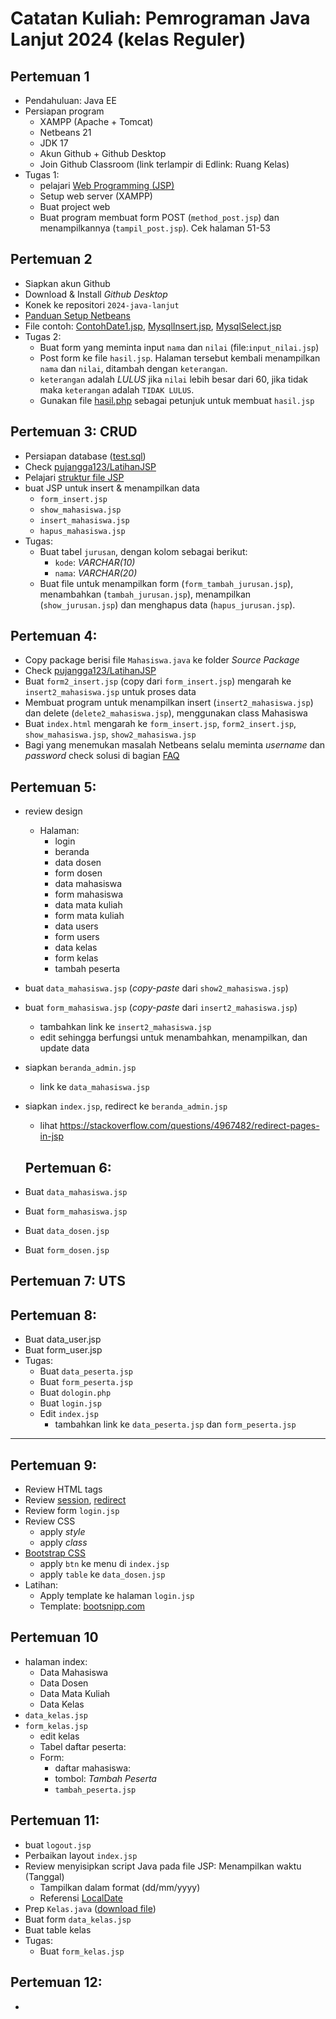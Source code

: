 # Catatan Kuliah: Pemrograman Java Lanjut 2024 (kelas Reguler)

## Pertemuan 1
- Pendahuluan: Java EE
- Persiapan program
  - XAMPP (Apache + Tomcat)
  - Netbeans 21
  - JDK 17
  - Akun Github + Github Desktop 
  - Join Github Classroom (link terlampir di Edlink: Ruang Kelas)
- Tugas 1:
  - pelajari [Web Programming (JSP)](docs/res/Web-Programming-(JSP).pdf)
  - Setup web server (XAMPP)
  - Buat project web
  - Buat program membuat form POST (`method_post.jsp`) dan menampilkannya (`tampil_post.jsp`). Cek halaman 51-53
  
## Pertemuan 2
- Siapkan akun Github
- Download & Install _Github Desktop_
- Konek ke repositori `2024-java-lanjut`
- [Panduan Setup Netbeans](docs/setup.md)
- File contoh: [ContohDate1.jsp](src/ContohDate1.jsp), [MysqlInsert.jsp](src/MysqlInsert.jsp), [MysqlSelect.jsp](src/MysqlSelect.jsp.jsp)
- Tugas 2:
  - Buat form yang meminta input `nama` dan `nilai` (file:`input_nilai.jsp`)
  - Post form ke file `hasil.jsp`. Halaman tersebut kembali menampilkan `nama` dan `nilai`, ditambah dengan `keterangan`.
  - `keterangan` adalah _LULUS_ jika `nilai` lebih besar dari 60, jika tidak maka `keterangan` adalah `TIDAK LULUS`.
  - Gunakan file [hasil.php](https://github.com/ruang-belajar/java-ee/blob/master/src/hasil.php) sebagai petunjuk untuk membuat `hasil.jsp`

## Pertemuan 3: CRUD
- Persiapan database ([test.sql](src/test.sql))
- Check [pujangga123/LatihanJSP](https://github.com/pujangga123/LatihanJSP)
- Pelajari [struktur file JSP](docs/struktur-file.md)
- buat JSP untuk insert & menampilkan data
  - `form_insert.jsp`
  - `show_mahasiswa.jsp`
  - `insert_mahasiswa.jsp`
  - `hapus_mahasiswa.jsp`
- Tugas:
  - Buat tabel `jurusan`, dengan kolom sebagai berikut:
    - `kode`: _VARCHAR(10)_
    - `nama`: _VARCHAR(20)_
  - Buat file untuk menampilkan form (`form_tambah_jurusan.jsp`), menambahkan (`tambah_jurusan.jsp`), menampilkan (`show_jurusan.jsp`) dan menghapus data (`hapus_jurusan.jsp`).

## Pertemuan 4:
- Copy package berisi file `Mahasiswa.java` ke folder _Source Package_
- Check [pujangga123/LatihanJSP](https://github.com/pujangga123/LatihanJSP)
- Buat `form2_insert.jsp` (copy dari `form_insert.jsp`) mengarah ke `insert2_mahasiswa.jsp` untuk proses data 
- Membuat program untuk menampilkan insert (`insert2_mahasiswa.jsp`) dan delete (`delete2_mahasiswa.jsp`), menggunakan class Mahasiswa
- Buat `index.html` mengarah ke `form_insert.jsp`, `form2_insert.jsp`, `show_mahasiswa.jsp`, `show2_mahasiswa.jsp` 
- Bagi yang menemukan masalah Netbeans selalu meminta _username_ dan _password_ check solusi di bagian [FAQ](docs/faq.md)

## Pertemuan 5:
- review design
  - Halaman: 
    - login
    - beranda
    - data dosen
    - form dosen
    - data mahasiswa
    - form mahasiswa
    - data mata kuliah
    - form mata kuliah
    - data users
    - form users
    - data kelas
    - form kelas
    - tambah peserta
- buat `data_mahasiswa.jsp` (_copy-paste_ dari `show2_mahasiswa.jsp`)
- buat `form_mahasiswa.jsp` (_copy-paste_ dari `insert2_mahasiswa.jsp`)
  - tambahkan link ke `insert2_mahasiswa.jsp`
  - edit sehingga berfungsi untuk menambahkan, menampilkan, dan update data
- siapkan `beranda_admin.jsp`
  - link ke `data_mahasiswa.jsp`
- siapkan `index.jsp`, redirect ke `beranda_admin.jsp`
  - lihat https://stackoverflow.com/questions/4967482/redirect-pages-in-jsp


  ## Pertemuan 6:
- Buat `data_mahasiswa.jsp`
- Buat `form_mahasiswa.jsp`
- Buat `data_dosen.jsp`
- Buat `form_dosen.jsp`

## Pertemuan 7: UTS

## Pertemuan 8:
- Buat data_user.jsp
- Buat form_user.jsp
- Tugas:
  - Buat `data_peserta.jsp`
  - Buat `form_peserta.jsp`
  - Buat `dologin.php`
  - Buat `login.jsp`
  - Edit `index.jsp`
    - tambahkan link ke `data_peserta.jsp` dan `form_peserta.jsp`

---

## Pertemuan 9:
- Review HTML tags
- Review [session](docs/session.md), [redirect](docs/redirect.md)
- Review form `login.jsp`
- Review CSS
  - apply _style_
  - apply _class_
- [Bootstrap CSS](docs/bootstrap.md) 
  - apply `btn` ke menu di `index.jsp`
  - apply `table` ke `data_dosen.jsp`
- Latihan:
  - Apply template ke halaman `login.jsp`
  - Template: [bootsnipp.com](https://bootsnipp.com/)


## Pertemuan 10
- halaman index:
  - Data Mahasiswa
  - Data Dosen
  - Data Mata Kuliah
  - Data Kelas
- `data_kelas.jsp`
- `form_kelas.jsp`
  - edit kelas
  - Tabel daftar peserta:
  - Form:
    - daftar mahasiswa:
    - tombol: _Tambah Peserta_
    - `tambah_peserta.jsp`

## Pertemuan 11:
- buat `logout.jsp`
- Perbaikan layout `index.jsp`
- Review menyisipkan script Java pada file JSP: Menampilkan waktu (Tanggal)
  - Tampilkan dalam format (dd/mm/yyyy)
  - Referensi [LocalDate](https://www.geeksforgeeks.org/java-time-localdate-class-in-java/)
- Prep `Kelas.java` ([download file](https://github.com/ruang-belajar/SIKampus2/blob/persiapan/src/java/kampus/Kelas.java))
- Buat form `data_kelas.jsp`
- Buat table kelas
- Tugas:
  - Buat `form_kelas.jsp`

## Pertemuan 12:
- 